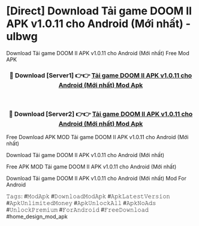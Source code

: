 # [Direct] Download Tải game DOOM II APK v1.0.11 cho Android (Mới nhất) - ulbwg
Download Tải game DOOM II APK v1.0.11 cho Android (Mới nhất) Free Mod APK

<div align="center">
<h3>🔴 Download [Server1] 👉👉 <a href="https://apk-comot.site?title=Tải_game_DOOM_II_APK_v1.0.11_cho_Android_(Mới_nhất)">Tải game DOOM II APK v1.0.11 cho Android (Mới nhất) Mod Apk</a></h3><br>

<h3>🔴 Download [Server2] 👉👉 <a href="https://apk-comot.site?title=Tải_game_DOOM_II_APK_v1.0.11_cho_Android_(Mới_nhất)">Tải game DOOM II APK v1.0.11 cho Android (Mới nhất) Mod Apk</a></h3>
</div>


Free Download APK MOD Tải game DOOM II APK v1.0.11 cho Android (Mới nhất)

Download Tải game DOOM II APK v1.0.11 cho Android (Mới nhất) 

Free APK MOD Tải game DOOM II APK v1.0.11 cho Android (Mới nhất) 

Download Tải game DOOM II APK v1.0.11 cho Android (Mới nhất) Mod For Android

𝚃𝚊𝚐𝚜: #𝙼𝚘𝚍𝙰𝚙𝚔 #𝙳𝚘𝚠𝚗𝚕𝚘𝚊𝚍𝙼𝚘𝚍𝙰𝚙𝚔 #𝙰𝚙𝚔𝙻𝚊𝚝𝚎𝚜𝚝𝚅𝚎𝚛𝚜𝚒𝚘𝚗 #𝙰𝚙𝚔𝚄𝚗𝚕𝚒𝚖𝚒𝚝𝚎𝚍𝙼𝚘𝚗𝚎𝚢 #𝙰𝚙𝚔𝚄𝚗𝚕𝚘𝚌𝚔𝙰𝚕𝚕 #𝙰𝚙𝚔𝙽𝚘𝙰𝚍𝚜 #𝚄𝚗𝚕𝚘𝚌𝚔𝙿𝚛𝚎𝚖𝚒𝚞𝚖 #𝙵𝚘𝚛𝙰𝚗𝚍𝚛𝚘𝚒𝚍 #𝙵𝚛𝚎𝚎𝙳𝚘𝚠𝚗𝚕𝚘𝚊𝚍 #home_design_mod_apk